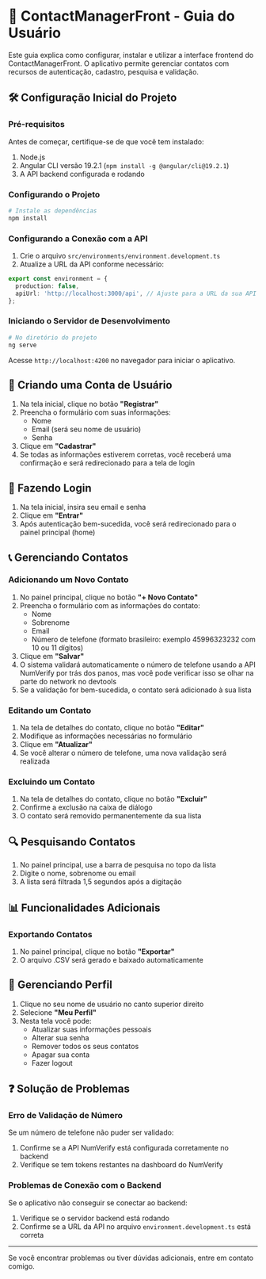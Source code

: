 # 📱 ContactManagerFront - Guia do Usuário

Este guia explica como configurar, instalar e utilizar a interface frontend do ContactManagerFront. O aplicativo permite gerenciar contatos com recursos de autenticação, cadastro, pesquisa e validação.

## 🛠️ Configuração Inicial do Projeto

### Pré-requisitos

Antes de começar, certifique-se de que você tem instalado:

1. Node.js
2. Angular CLI versão 19.2.1 (`npm install -g @angular/cli@19.2.1`)
3. A API backend configurada e rodando

### Configurando o Projeto

```bash
# Instale as dependências
npm install
```

### Configurando a Conexão com a API

1. Crie o arquivo `src/environments/environment.development.ts`
2. Atualize a URL da API conforme necessário:

```typescript
export const environment = {
  production: false,
  apiUrl: 'http://localhost:3000/api', // Ajuste para a URL da sua API
};
```

### Iniciando o Servidor de Desenvolvimento

```bash
# No diretório do projeto
ng serve
```

Acesse `http://localhost:4200` no navegador para iniciar o aplicativo.

## 👤 Criando uma Conta de Usuário

1. Na tela inicial, clique no botão **"Registrar"**
2. Preencha o formulário com suas informações:
   - Nome
   - Email (será seu nome de usuário)
   - Senha
3. Clique em **"Cadastrar"**
4. Se todas as informações estiverem corretas, você receberá uma confirmação e será redirecionado para a tela de login

## 🔑 Fazendo Login

1. Na tela inicial, insira seu email e senha
2. Clique em **"Entrar"**
3. Após autenticação bem-sucedida, você será redirecionado para o painel principal (home)

## 📞 Gerenciando Contatos

### Adicionando um Novo Contato

1. No painel principal, clique no botão **"+ Novo Contato"**
2. Preencha o formulário com as informações do contato:
   - Nome
   - Sobrenome
   - Email
   - Número de telefone (formato brasileiro: exemplo 45996323232 com 10 ou 11 dígitos)
3. Clique em **"Salvar"**
4. O sistema validará automaticamente o número de telefone usando a API NumVerify por trás dos panos, mas você pode verificar isso se olhar na parte do network no devtools
5. Se a validação for bem-sucedida, o contato será adicionado à sua lista

### Editando um Contato

1. Na tela de detalhes do contato, clique no botão **"Editar"**
2. Modifique as informações necessárias no formulário
3. Clique em **"Atualizar"**
4. Se você alterar o número de telefone, uma nova validação será realizada

### Excluindo um Contato

1. Na tela de detalhes do contato, clique no botão **"Excluir"**
2. Confirme a exclusão na caixa de diálogo
3. O contato será removido permanentemente da sua lista

## 🔍 Pesquisando Contatos

1. No painel principal, use a barra de pesquisa no topo da lista
2. Digite o nome, sobrenome ou email
3. A lista será filtrada 1,5 segundos após a digitação

## 📊 Funcionalidades Adicionais

### Exportando Contatos

1. No painel principal, clique no botão **"Exportar"**
2. O arquivo .CSV será gerado e baixado automaticamente

## 👤 Gerenciando Perfil

1. Clique no seu nome de usuário no canto superior direito
2. Selecione **"Meu Perfil"**
3. Nesta tela você pode:
   - Atualizar suas informações pessoais
   - Alterar sua senha
   - Remover todos os seus contatos
   - Apagar sua conta
   - Fazer logout

## ❓ Solução de Problemas

### Erro de Validação de Número

Se um número de telefone não puder ser validado:
1. Confirme se a API NumVerify está configurada corretamente no backend
2. Verifique se tem tokens restantes na dashboard do NumVerify

### Problemas de Conexão com o Backend

Se o aplicativo não conseguir se conectar ao backend:
1. Verifique se o servidor backend está rodando
2. Confirme se a URL da API no arquivo `environment.development.ts` está correta

---

Se você encontrar problemas ou tiver dúvidas adicionais, entre em contato comigo.
